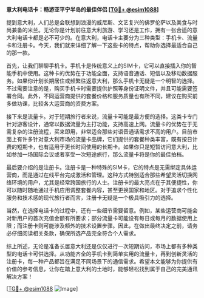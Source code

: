**意大利电话卡：畅游亚平宁半岛的最佳伴侣 [[TG💪+ @esim1088](https://t.me/s/esim1088)]**

提到意大利，人们总是会联想到浪漫的威尼斯、文艺复兴的佛罗伦萨以及美食与时尚兼备的米兰。无论你是计划前往意大利旅游、学习还是工作，拥有一张合适的意大利电话卡都是必不可少的。在意大利，电话卡主要分为三种类型：手机卡、流量卡和注册卡。今天，我们就来详细了解一下这些卡的特点，帮助你选择最适合自己的那一款。

首先，让我们聊聊手机卡。手机卡是传统意义上的SIM卡，它可以直接插入你的智能手机中使用。这种卡的优势在于功能全面，支持语音通话、短信以及移动数据服务。如果你计划长期居住或频繁往返意大利，那么手机卡无疑是一个明智的选择。不过需要注意的是，购买手机卡时需要提供护照等身份证明文件，并且可能需要签署合同。此外，不同运营商提供的套餐价格和服务质量也有所不同，建议在购买前多做功课，比较各大运营商的资费方案。

接下来是流量卡。对于短期旅行者来说，流量卡可能是最方便的选择。这类卡专门针对游客设计，通常以数据流量为主打功能，支持高速上网。流量卡的优势在于无需复杂的注册流程，买来即用，非常适合那些对语音通话需求不高的用户。目前市面上有许多针对意大利市场的流量卡品牌，它们提供的套餐种类丰富，既有按日计费的短期卡，也有适用于更长时间使用的长期卡。如果你只是短暂访问意大利，比如参加一场国际会议或者享受一次短途旅行，那么流量卡将是你的最佳拍档。

最后要介绍的是注册卡。注册卡是一种特殊的SIM卡，它的特点是无需绑定具体运营商，而是通过在线平台完成激活和管理。这种方式特别适合那些希望灵活切换网络环境的用户，尤其是经常跨国旅行的人士。注册卡的最大亮点在于其便捷性，你可以随时随地通过手机应用调整套餐内容，甚至更换国家和地区。对于追求个性化服务和技术感的现代旅行者而言，注册卡无疑是一个极具吸引力的选择。

当然，在选择电话卡的过程中，还有一些细节需要留意。例如，某些运营商可能会对新用户的首次充值金额有所要求；部分流量卡可能设有每日或每月的数据使用上限；而注册卡则可能涉及额外的技术设置步骤。因此，在做出最终决定之前，请务必仔细阅读相关条款，确保所选产品完全符合个人需求。

综上所述，无论是准备长居意大利还是仅仅进行一次短期访问，市场上都有多种类型的电话卡可供选择。从功能齐全的手机卡到简单实用的流量卡，再到创新灵活的注册卡，每一种产品都旨在满足不同场景下的通信需求。希望本文能够为你提供有价值的参考信息，让你在踏上意大利的土地时，能够轻松找到属于自己的完美通讯解决方案！

[[TG💪+ @esim1088](https://t.me/s/esim1088) ![Image](https://i.postimg.cc/4NQfJmqS/Snipaste-2025-05-13-00-14-12.png)]